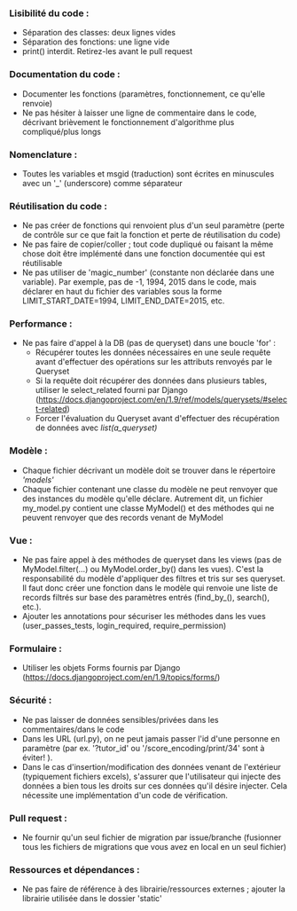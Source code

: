 ### Lisibilité du code :
- Séparation des classes: deux lignes vides
- Séparation des fonctions: une ligne vide
- print() interdit. Retirez-les avant le pull request

### Documentation du code :
- Documenter les fonctions (paramètres, fonctionnement, ce qu'elle renvoie)
- Ne pas hésiter à laisser une ligne de commentaire dans le code, décrivant brièvement le fonctionnement d'algorithme plus compliqué/plus longs

### Nomenclature :
- Toutes les variables et msgid (traduction) sont écrites en minuscules avec un '_' (underscore) comme séparateur

### Réutilisation du code :
- Ne pas créer de fonctions qui renvoient plus d'un seul paramètre (perte de contrôle sur ce que fait la fonction et perte de réutilisation du code)
- Ne pas faire de copier/coller ; tout code dupliqué ou faisant la même chose doit être implémenté dans une fonction documentée qui est réutilisable
- Ne pas utiliser de 'magic_number' (constante non déclarée dans une variable). Par exemple, pas de -1, 1994, 2015 dans le code, mais déclarer en haut du fichier des variables sous la forme LIMIT_START_DATE=1994, LIMIT_END_DATE=2015, etc.

### Performance :
- Ne pas faire d'appel à la DB (pas de queryset) dans une boucle 'for' :
    - Récupérer toutes les données nécessaires en une seule requête avant d'effectuer des opérations sur les attributs renvoyés par le Queryset
    - Si la requête doit récupérer des données dans plusieurs tables, utiliser le select_related fourni par Django (https://docs.djangoproject.com/en/1.9/ref/models/querysets/#select-related)
    - Forcer l'évaluation du Queryset avant d'effectuer des récupération de données avec *list(a_queryset)* 

### Modèle :
- Chaque fichier décrivant un modèle doit se trouver dans le répertoire *'models'*
- Chaque fichier contenant une classe du modèle ne peut renvoyer que des instances du modèle qu'elle déclare. Autrement dit, un fichier my_model.py contient une classe MyModel() et des méthodes qui ne peuvent renvoyer que des records venant de MyModel

### Vue :
- Ne pas faire appel à des méthodes de queryset dans les views (pas de MyModel.filter(...) ou MyModel.order_by() dans les vues). C'est la responsabilité du modèle d'appliquer des filtres et tris sur ses queryset. Il faut donc créer une fonction dans le modèle qui renvoie une liste de records filtrés sur base des paramètres entrés (find_by_(), search(), etc.).
- Ajouter les annotations pour sécuriser les méthodes dans les vues (user_passes_tests, login_required, require_permission)

### Formulaire :
- Utiliser les objets Forms fournis par Django (https://docs.djangoproject.com/en/1.9/topics/forms/)

### Sécurité :
- Ne pas laisser de données sensibles/privées dans les commentaires/dans le code
- Dans les URL (url.py), on ne peut jamais passer l'id d'une personne en paramètre (par ex. '?tutor_id' ou '/score_encoding/print/34' sont à éviter! ). 
- Dans le cas d'insertion/modification des données venant de l'extérieur (typiquement fichiers excels), s'assurer que l'utilisateur qui injecte des données a bien tous les droits sur ces données qu'il désire injecter. Cela nécessite une implémentation d'un code de vérification.

### Pull request :
- Ne fournir qu'un seul fichier de migration par issue/branche (fusionner tous les fichiers de migrations que vous avez en local en un seul fichier)

### Ressources et dépendances :
- Ne pas faire de référence à des librairie/ressources externes ; ajouter la librairie utilisée dans le dossier 'static'
